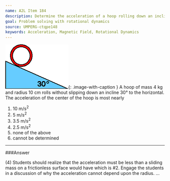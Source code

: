 ```yaml
---
name: A2L Item 184
description: Determine the acceleration of a hoop rolling down an incline.
goal: Problem solving with rotational dynamics
source: UMPERG-ctqpe148
keywords: Acceleration, Magnetic Field, Rotational Dynamics
---
```


![Item184_fig1.gif](../images/Item184_fig1.gif){: .image-with-caption } A hoop
of mass 4 kg and radius 10 cm rolls without slipping down an incline
30&deg; to the horizontal.  The acceleration of the center of the hoop
is most nearly

1. 10 m/s<sup>2</sup>
2. 5 m/s<sup>2</sup>
3. 3.5 m/s<sup>2</sup>
4. 2.5 m/s<sup>2</sup>
5. none of the above
6. cannot be determined




<hr/>

###Answer 

(4) Students should realize that the acceleration must be less
than a sliding mass on a frictionless surface would have which is #2.
Engage the students in a discussion of why the acceleration cannot
depend upon the radius.
...
